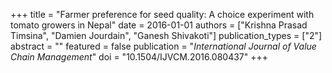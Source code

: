 +++
title = "Farmer preference for seed quality: A choice experiment with tomato growers in Nepal"
date = 2016-01-01
authors = ["Krishna Prasad Timsina", "Damien Jourdain", "Ganesh Shivakoti"]
publication_types = ["2"]
abstract = ""
featured = false
publication = "*International Journal of Value Chain Management*"
doi = "10.1504/IJVCM.2016.080437"
+++

